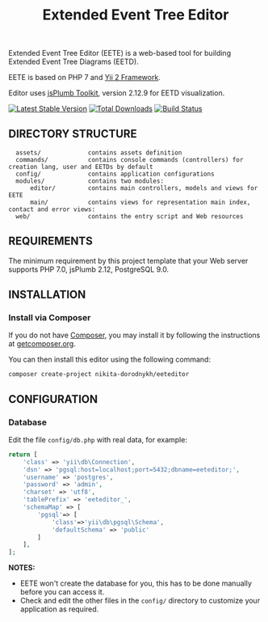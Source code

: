 <p align="center">
    <h1 align="center">Extended Event Tree Editor</h1>
    <br />
</p>

Extended Event Tree Editor (EETE) is a web-based tool for building Extended Event Tree Diagrams (EETD).

EETE is based on PHP 7 and [Yii 2 Framework](http://www.yiiframework.com/).

Editor uses [jsPlumb Toolkit](https://jsplumbtoolkit.com/), version 2.12.9 for EETD visualization.


[![Latest Stable Version](https://img.shields.io/packagist/v/yiisoft/yii2-app-basic.svg)](https://packagist.org/packages/yiisoft/yii2-app-basic)
[![Total Downloads](https://img.shields.io/packagist/dt/yiisoft/yii2-app-basic.svg)](https://packagist.org/packages/yiisoft/yii2-app-basic)
[![Build Status](https://travis-ci.org/yiisoft/yii2-app-basic.svg?branch=master)](https://travis-ci.org/yiisoft/yii2-app-basic)


DIRECTORY STRUCTURE
-------------------

      assets/             contains assets definition
      commands/           contains console commands (controllers) for creation lang, user and EETDs by default
      config/             contains application configurations
      modules/            contains two modules:
          editor/         contains main controllers, models and views for EETE
          main/           contains views for representation main index, contact and error views:
      web/                contains the entry script and Web resources


REQUIREMENTS
------------

The minimum requirement by this project template that your Web server supports PHP 7.0, jsPlumb 2.12, PostgreSQL 9.0.


INSTALLATION
------------

### Install via Composer

If you do not have [Composer](http://getcomposer.org/), you may install it by following the instructions
at [getcomposer.org](http://getcomposer.org/doc/00-intro.md#installation-nix).

You can then install this editor using the following command:

~~~
composer create-project nikita-dorodnykh/eeteditor
~~~


CONFIGURATION
-------------

### Database

Edit the file `config/db.php` with real data, for example:

```php
return [
    'class' => 'yii\db\Connection',
    'dsn' => 'pgsql:host=localhost;port=5432;dbname=eeteditor;',
    'username' => 'postgres',
    'password' => 'admin',
    'charset' => 'utf8',
    'tablePrefix' => 'eeteditor_',
    'schemaMap' => [
        'pgsql'=> [
            'class'=>'yii\db\pgsql\Schema',
            'defaultSchema' => 'public'
        ]
    ],
];
```

**NOTES:**
- EETE won't create the database for you, this has to be done manually before you can access it.
- Check and edit the other files in the `config/` directory to customize your application as required.